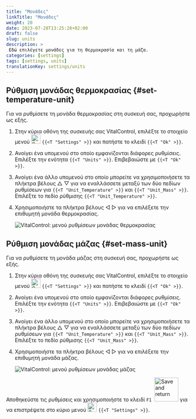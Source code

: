 ```yaml
---
title: "Μονάδες"
linkTitle: "Μονάδες"
weight: 20
date: 2023-07-28T13:25:28+02:00
draft: false
slug: units
description: >
 Εδώ επιλέγετε μονάδες για τη θερμοκρασία και τη μάζα.
categories: [settings]
tags: [settings, units]
translationKey: settings/units
---
```

## Ρύθμιση μονάδας θερμοκρασίας {#set-temperature-unit}

Για να ρυθμίσετε τη μονάδα θερμοκρασίας στη συσκευή σας, προχωρήστε ως εξής.

1. Στην κύρια οθόνη της συσκευής σας VitalControl, επιλέξτε το στοιχείο μενού <img src="/icons/gear.svg" width="25" align="bottom" alt="Settings" /> `{{<T "Settings" >}}` και πατήστε το κλειδί `{{<T "Ok" >}}`.

2. Ανοίγει ένα υπομενού στο οποίο εμφανίζονται διάφορες ρυθμίσεις. Επιλέξτε την ενότητα `{{<T "Units" >}}`. Επιβεβαιώστε με `{{<T "Ok" >}}`.

3. Ανοίγει ένα άλλο υπομενού στο οποίο μπορείτε να χρησιμοποιήσετε τα πλήκτρα βέλους △ ▽ για να εναλλάσσετε μεταξύ των δύο πεδίων ρυθμίσεων για `{{<T "Unit_Temperature" >}}` και `{{<T "Unit_Mass" >}}`. Επιλέξτε το πεδίο ρύθμισης `{{<T "Unit_Temperature" >}}`.

4. Χρησιμοποιήστε τα πλήκτρα βέλους ◁ ▷ για να επιλέξετε την επιθυμητή μονάδα θερμοκρασίας.

    ![VitalControl: μενού ρυθμίσεων μονάδας θερμοκρασίας](../images/temperature.png "Μονάδα θερμοκρασίας")

## Ρύθμιση μονάδας μάζας {#set-mass-unit}

Για να ρυθμίσετε τη μονάδα μάζας στη συσκευή σας, προχωρήστε ως εξής.

1. Στην κύρια οθόνη της συσκευής σας VitalControl, επιλέξτε το στοιχείο μενού <img src="/icons/gear.svg" width="25" align="bottom" alt="Settings" /> `{{<T "Settings" >}}` και πατήστε το κλειδί `{{<T "Ok" >}}`.

2. Ανοίγει ένα υπομενού στο οποίο εμφανίζονται διάφορες ρυθμίσεις. Επιλέξτε την ενότητα `{{<T "Units" >}}`. Επιβεβαιώστε με `{{<T "Ok" >}}`.

3. Ανοίγει ένα άλλο υπομενού στο οποίο μπορείτε να χρησιμοποιήσετε τα πλήκτρα βέλους △ ▽ για να εναλλάσσετε μεταξύ των δύο πεδίων ρυθμίσεων για `{{<T "Unit_Temperature" >}}` και `{{<T "Unit_Mass" >}}`. Επιλέξτε το πεδίο ρύθμισης `{{<T "Unit_Mass" >}}`.

4. Χρησιμοποιήστε τα πλήκτρα βέλους ◁ ▷ για να επιλέξετε την επιθυμητή μονάδα μάζας.

    ![VitalControl: μενού ρυθμίσεων μονάδας μάζας](../images/mass.png "Μονάδα μάζας")

Αποθηκεύστε τις ρυθμίσεις και χρησιμοποιήστε το κλειδί `F1` &nbsp;<img src="/icons/footer/save_exit.svg" width="65" align="bottom" alt="Save and return" /> για να επιστρέψετε στο κύριο μενού <img src="/icons/gear.svg" width="25" align="bottom" alt="Settings" /> `{{<T "Settings" >}}`.

